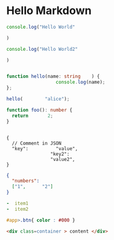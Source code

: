 # Hello      Markdown

```js
console.log("Hello World"

)
```

```javascript
console.log("Hello World2"

)
```

```ts

function hello(name: string    ) {
                  console.log(name);
};

hello(        "alice");
```

```typescript
function foo(): number {
  return       2;
}
```

```jsonc

{
  // Comment in JSON
  "key":          "value",
                "key2":
                "value2",
}

```

```json
{
  "numbers":
  ["1",      "2"]
}
```

```yaml
-  item1
-  item2
```

```css
#app>.btn{ color : #000 }
```

```html
<div class=container > content </div>
```
